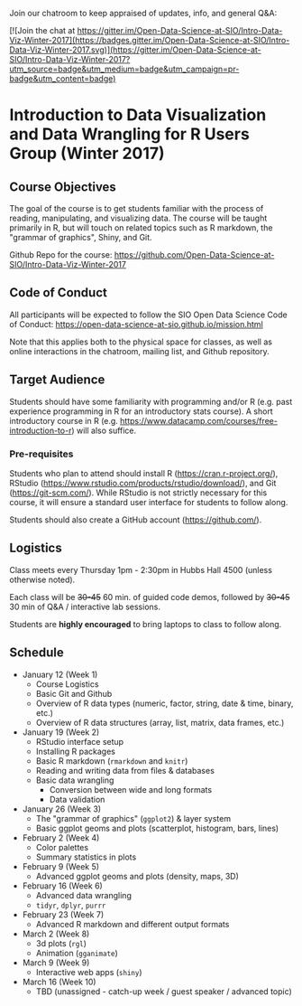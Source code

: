 Join our chatroom to keep appraised of updates, info, and general Q&A:

[![Join the chat at https://gitter.im/Open-Data-Science-at-SIO/Intro-Data-Viz-Winter-2017](https://badges.gitter.im/Open-Data-Science-at-SIO/Intro-Data-Viz-Winter-2017.svg)](https://gitter.im/Open-Data-Science-at-SIO/Intro-Data-Viz-Winter-2017?utm_source=badge&utm_medium=badge&utm_campaign=pr-badge&utm_content=badge)

# Introduction to Data Visualization and Data Wrangling for R Users Group (Winter 2017)

## Course Objectives

The goal of the course is to get students familiar with the process of reading, manipulating, and visualizing data. The course will be taught primarily in R, but will touch on related topics such as R markdown, the "grammar of graphics", Shiny, and Git. 

Github Repo for the course: https://github.com/Open-Data-Science-at-SIO/Intro-Data-Viz-Winter-2017

## Code of Conduct

All participants will be expected to follow the SIO Open Data Science Code of Conduct: https://open-data-science-at-sio.github.io/mission.html

Note that this applies both to the physical space for classes, as well as online interactions in the chatroom, mailing list, and Github repository.

## Target Audience

Students should have some familiarity with programming and/or R (e.g. past experience programming in R for an introductory stats course). A short introductory course in R (e.g. https://www.datacamp.com/courses/free-introduction-to-r) will also suffice.

### Pre-requisites

Students who plan to attend should install R (https://cran.r-project.org/), RStudio (https://www.rstudio.com/products/rstudio/download/), and Git (https://git-scm.com/). While RStudio is not strictly necessary for this course, it will ensure a standard user interface for students to follow along.

Students should also create a GitHub account (https://github.com/).

## Logistics

Class meets every Thursday 1pm - 2:30pm in Hubbs Hall 4500 (unless otherwise noted).

Each class will be ~~30-45~~ 60 min. of guided code demos, followed by ~~30-45~~ 30 min of Q&A / interactive lab sessions.

Students are **highly encouraged** to bring laptops to class to follow along.

## Schedule

* January 12 (Week 1)
    * Course Logistics
    * Basic Git and Github
    * Overview of R data types (numeric, factor, string, date & time, binary, etc.)
    * Overview of R data structures (array, list, matrix, data frames, etc.)
* January 19 (Week 2)
    * RStudio interface setup
    * Installing R packages
    * Basic R markdown (`rmarkdown` and `knitr`)
    * Reading and writing data from files & databases
    * Basic data wrangling
        * Conversion between wide and long formats
        * Data validation
* January 26 (Week 3)
    * The "grammar of graphics" (`ggplot2`) & layer system
    * Basic ggplot geoms and plots (scatterplot, histogram, bars, lines)
* February 2 (Week 4)
    * Color palettes
    * Summary statistics in plots
* February 9 (Week 5)
    * Advanced ggplot geoms and plots (density, maps, 3D)
* February 16 (Week 6)
    * Advanced data wrangling
    * `tidyr`, `dplyr`, `purrr`
* February 23 (Week 7)
    * Advanced R markdown and different output formats
* March 2 (Week 8)
    * 3d plots (`rgl`)
    * Animation (`gganimate`)
* March 9 (Week 9)
    * Interactive web apps (`shiny`)
* March 16 (Week 10)
    * TBD (unassigned - catch-up week / guest speaker / advanced topic)

